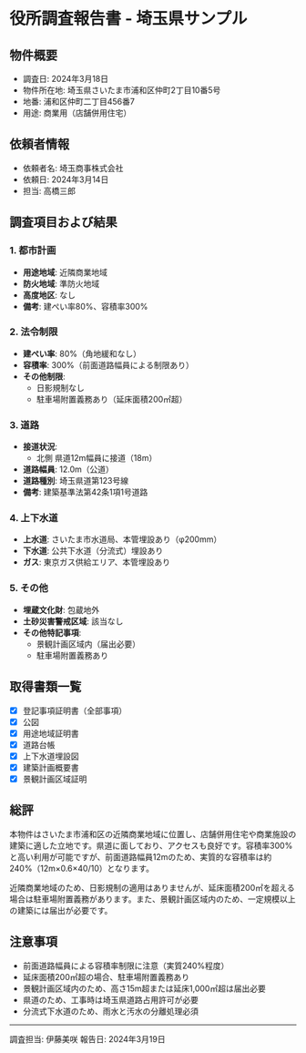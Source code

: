 # 役所調査報告書 - 埼玉県サンプル

## 物件概要
- 調査日: 2024年3月18日
- 物件所在地: 埼玉県さいたま市浦和区仲町2丁目10番5号
- 地番: 浦和区仲町二丁目456番7
- 用途: 商業用（店舗併用住宅）

## 依頼者情報
- 依頼者名: 埼玉商事株式会社
- 依頼日: 2024年3月14日
- 担当: 高橋三郎

## 調査項目および結果

### 1. 都市計画
- **用途地域**: 近隣商業地域
- **防火地域**: 準防火地域
- **高度地区**: なし
- **備考**: 建ぺい率80%、容積率300%

### 2. 法令制限
- **建ぺい率**: 80%（角地緩和なし）
- **容積率**: 300%（前面道路幅員による制限あり）
- **その他制限**: 
  - 日影規制なし
  - 駐車場附置義務あり（延床面積200㎡超）

### 3. 道路
- **接道状況**: 
  - 北側 県道12m幅員に接道（18m）
- **道路幅員**: 12.0m（公道）
- **道路種別**: 埼玉県道第123号線
- **備考**: 建築基準法第42条1項1号道路

### 4. 上下水道
- **上水道**: さいたま市水道局、本管埋設あり（φ200mm）
- **下水道**: 公共下水道（分流式）埋設あり
- **ガス**: 東京ガス供給エリア、本管埋設あり

### 5. その他
- **埋蔵文化財**: 包蔵地外
- **土砂災害警戒区域**: 該当なし
- **その他特記事項**: 
  - 景観計画区域内（届出必要）
  - 駐車場附置義務あり

## 取得書類一覧
- [x] 登記事項証明書（全部事項）
- [x] 公図
- [x] 用途地域証明書
- [x] 道路台帳
- [x] 上下水道埋設図
- [x] 建築計画概要書
- [x] 景観計画区域証明

## 総評
本物件はさいたま市浦和区の近隣商業地域に位置し、店舗併用住宅や商業施設の建築に適した立地です。県道に面しており、アクセスも良好です。容積率300%と高い利用が可能ですが、前面道路幅員12mのため、実質的な容積率は約240%（12m×0.6×40/10）となります。

近隣商業地域のため、日影規制の適用はありませんが、延床面積200㎡を超える場合は駐車場附置義務があります。また、景観計画区域内のため、一定規模以上の建築には届出が必要です。

## 注意事項
- 前面道路幅員による容積率制限に注意（実質240%程度）
- 延床面積200㎡超の場合、駐車場附置義務あり
- 景観計画区域内のため、高さ15m超または延床1,000㎡超は届出必要
- 県道のため、工事時は埼玉県道路占用許可が必要
- 分流式下水道のため、雨水と汚水の分離処理必須

---
調査担当: 伊藤美咲
報告日: 2024年3月19日
